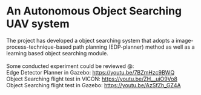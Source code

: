 # An Autonomous Object Searching UAV system
The project has developed a object searching system that adopts a image-process-technique-based path planning 
(EDP-planner) method as well as a learning based object searching module.<br/>
<br/>
Some conducted experiment could be reviewed @:<br/>
Edge Detector Planner in Gazebo: https://youtu.be/7BZmHzc9BWQ<br/>
Object Searching flight test in VICON: https://youtu.be/ZH__uiO9Vo8<br/>
Object Searching flight test in Gazebo: https://youtu.be/AzSfZh_GZ4A<br/>
